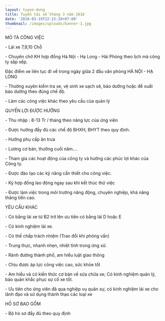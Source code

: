 ```yaml
---
layout: tuyen-dung
title: Tuyển tài xế tháng 3 năm 2018
date: '2018-03-19T22:15:28+07:00'
thumbnail: /images/uploads/banner-1.jpg
---
```

MÔ TẢ CÔNG VIỆC



\- Lái xe 7,9,10 Chỗ

\- Chuyên chở KH hợp đồng Hà Nội - Hạ Long - Hải Phòng theo lịch mà công ty sắp xếp. 

Đặc điểm xe liên tục đi về trong ngày giữa 2 đầu văn phòng HÀ NỘI - HẠ LONG

\- Thường xuyên kiểm tra xe, vệ sinh xe sạch sẽ, bảo dưỡng hoặc đề xuất bảo dưỡng theo đúng chế độ.

\- Làm các công việc khác theo yêu cầu của quản lý

QUYỀN LỢI ĐƯỢC HƯỞNG



\- Thu nhập : 8-13 Tr / tháng theo năng lực của ứng viên

\- Được hưởng đầy đủ các chế độ BHXH, BHYT theo quy định.

\- Hưởng phụ cấp ăn trưa

\- Lương cơ bản, thưởng cuối năm….

\- Tham gia các hoạt động của công ty và hưởng các phúc lợi khác của Công ty.

\- Được đào tạo các kỹ năng cần thiết cho công việc.

\- Ký hợp đồng lao động ngay sau khi kết thúc thử việc

\- Được làm việc trong môi trường năng động, chuyên nghiệp, khả năng thăng tiến cao.

YÊU CẦU KHÁC



\- Có bằng lái xe từ B2 trở lên ưu tiên có bằng lái D hoặc E

\- Có kinh nghiệm lái xe.

\- Có thế chấp trách nhiệm (Trao đổi khi phỏng vấn)

\- Trung thực, nhanh nhẹn, nhiệt tình trong ứng xử.

\- Rành đường thành phố, am hiểu luật giao thông

\- Chịu được áp lực công việc cao, sức khỏe tốt

\- Am hiểu và có kiến thức cơ bản về sửa chữa xe; Có kinh nghiệm quản lý, bảo quản khắc phục sự cố xe tốt.

\- Ưu tiên cho ứng viên đã qua nghiệp vụ quân sự, có kinh nghiệm lái xe cho lãnh đạo và sử dụng thành thạo các loại xe

HỒ SƠ BAO GỒM



\- Bộ hò sơ đầy đủ theo quy định
